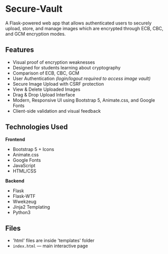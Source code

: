 # Secure-Vault
A Flask-powered web app that allows authenticated users to securely upload, store, and manage images which are encrypted through ECB, CBC, and GCM encryption modes.

##  Features
- Visual proof of encryption weaknesses
- Designed for students learning about cryptography
- Comparison of ECB, CBC, GCM
- User Authentication *(login/logout required to access image vault)*
- Secure Image Upload with CSRF protection
- View & Delete Uploaded Images
- Drag & Drop Upload Interface
- Modern, Responsive UI using Bootstrap 5, Animate.css, and Google Fonts
- Client-side validation and visual feedback

##  Technologies Used
**Frontend**
- Bootstrap 5 + Icons
- Animate.css 
- Google Fonts 
- JavaScript 
- HTML/CSS

**Backend**
- Flask
- Flask-WTF
- Wwekzeug
- Jinja2 Templating
- Python3

##  Files
- 'html' files are inside 'templates' folder
-  `index.html` — main interactive page
